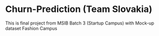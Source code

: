 # Churn-Prediction (Team Slovakia)
This is final project from MSIB Batch 3 (Startup Campus) with Mock-up dataset Fashion Campus
